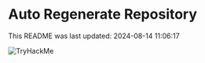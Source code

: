 # Auto Regenerate Repository

This README was last updated: 2024-08-14 11:06:17

 ![TryHackMe](https://tryhackme.com/badge/533634)